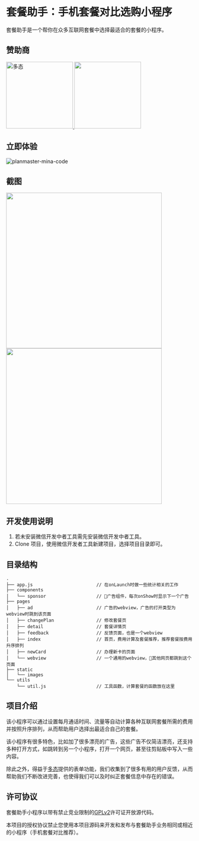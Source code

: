 # 套餐助手：手机套餐对比选购小程序

套餐助手是一个帮你在众多互联网套餐中选择最适合的套餐的小程序。

## 赞助商

<div valign="middle">
  <a href="https://www.duotai.net/?utm_source=planmaster&utm_medium=web&utm_campaign=planmaster-github">
    <img src="https://user-images.githubusercontent.com/978810/34824409-447c85e8-f709-11e7-813d-41c9e7f919fe.png" alt="多态" height="180" />
  </a>
  <a href="https://www.duohui.co/?utm_source=planmaster&utm_medium=web&utm_campaign=planmaster-github">
    <img src="https://user-images.githubusercontent.com/978810/34824476-8fc7f4ce-f709-11e7-8f53-b10fdced0038.png" height="180"/>
  </a>
</div>

## 立即体验

![planmaster-mina-code](https://planmaster.prototype.im/minicode.jpg)

## 截图

<img src="https://wx1.sinaimg.cn/large/701cac0cgy1fna85b3gsrj20v94q8dw3.jpg" width="420"/>
<img src="https://wx4.sinaimg.cn/large/701cac0cgy1fna85bn0uej20v92pg11d.jpg" width="420"/>

## 开发使用说明

1. 若未安装微信开发中者工具需先安装微信开发中者工具。
2. Clone 项目，使用微信开发者工具新建项目，选择项目目录即可。

## 目录结构

```
.
├── app.js                        // 在onLaunch时做一些统计相关的工作
├── components
│   └── sponsor                   // 广告组件，每次onShow时显示下一个广告
├── pages
│   ├── ad                        // 广告的webview，广告的打开类型为webview时跳到该页面
│   ├── changePlan                // 修改套餐页
│   ├── detail                    // 套餐详情页
│   ├── feedback                  // 反馈页面，也是一个webview
│   ├── index                     // 首页，费用计算及套餐推荐，推荐套餐按费用升序排列
│   ├── newCard                   // 办理新卡的页面
│   └── webview                   // 一个通用的webview，其他网页都跳到这个页面
├── static
│   └── images
└── utils
    └── util.js                   // 工具函数，计算套餐的函数放在这里
```
## 项目介绍

该小程序可以通过设置每月通话时间、流量等自动计算各种互联网套餐所需的费用并按照升序排列，从而帮助用户选择出最适合自己的套餐。

该小程序有很多特色，比如加了很多漂亮的广告，这些广告不仅简洁漂亮，还支持多种打开方式，如跳转到另一个小程序，打开一个网页，甚至往剪贴板中写入一些内容。

除此之外，得益于[多态](https://www.duotai.net/?utm_source=planmaster&utm_medium=web&utm_campaign=planmaster-github)提供的表单功能，我们收集到了很多有用的用户反馈，从而帮助我们不断改进完善，也使得我们可以及时纠正套餐信息中存在的错误。

## 许可协议

套餐助手小程序以带有禁止竞业限制的[GPLv2](https://github.com/prototype/PlanMaster/blob/master/LICENSE)许可证开放源代码。

本项目的授权协议禁止您使用本项目源码来开发和发布与套餐助手业务相同或相近的小程序（手机套餐对比推荐）。